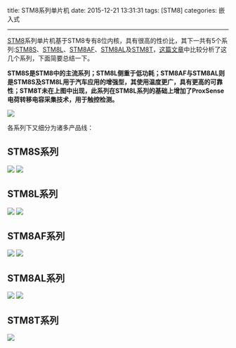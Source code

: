title: STM8系列单片机
date: 2015-12-21 13:31:31
tags: [STM8]
categories: 嵌入式

---

[STM8](http://www.st.com/web/en/catalog/mmc/FM141/SC1244)系列单片机基于STM8专有8位内核，具有很高的性价比，其下一共有5个系列:[STM8S](http://www.st.com/st-web-ui/active/en/home/catalog/mmc/SC1244/SS1010)、[STM8L](http://www.st.com/st-web-ui/active/en/home/catalog/mmc/SC1244/SS1336)、[STM8AF](http://www.st.com/st-web-ui/active/en/home/catalog/mmc/SC1244/SS1583)、[STM8AL](http://www.st.com/st-web-ui/active/en/home/catalog/mmc/SC1244/SS1584)及[STM8T](http://www.st.com/st-web-ui/active/en/home/catalog/mmc/FM141/SC1244/SS1598)，[这篇文章](http://www.eccn.com/theme/2015/smarthome/ArticleShow.html?pid=2014100910359313)中比较分析了这几个系列，下面简要总结一下。

**STM8S是STM8中的主流系列；STM8L侧重于低功耗；STM8AF与STM8AL则是STM8S及STM8L用于汽车应用的增强型，其使用温度更广，具有更高的可靠性；STM8T未在上图中出现，此系列在STM8L系列的基础上增加了ProxSense电荷转移电容采集技术，用于触控检测。**

<!--more-->

![](http://7xnwyt.com1.z0.glb.clouddn.com/STM8STM8_SC1244.jpg)

各系列下又细分为诸多产品线：

## **STM8S系列**
![](http://7xnwyt.com1.z0.glb.clouddn.com/STM8STM8S003005007%20Value%20Line_LN2.jpg)
![](http://7xnwyt.com1.z0.glb.clouddn.com/STM8STM8S_series_SS1010.jpg)

## **STM8L系列**
![](http://7xnwyt.com1.z0.glb.clouddn.com/STM8STM8L051052_Value_Line_LN1798.jpg)
![](http://7xnwyt.com1.z0.glb.clouddn.com/STM8STM8L_series_SS1336.jpg)

## **STM8AF系列**
![](http://7xnwyt.com1.z0.glb.clouddn.com/STM8STM8AF52_line_LN1543.jpg)
![](http://7xnwyt.com1.z0.glb.clouddn.com/STM8STM8AF_series_SS1583.jpg)

## **STM8AL系列**
![](http://7xnwyt.com1.z0.glb.clouddn.com/STM8STM8AL31_line_LN3.jpg)
![](http://7xnwyt.com1.z0.glb.clouddn.com/STM8STM8AL_series_SS1584.jpg)

## **STM8T系列**
![](http://7xnwyt.com1.z0.glb.clouddn.com/STM8STM8T_series_SS1598.jpg)

